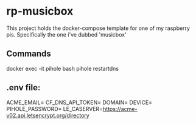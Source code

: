 # rp-musicbox

This project holds the docker-compose template for one of my raspberry pis. Specifically the one i've dubbed 'musicbox'

## Commands
docker exec -it pihole bash pihole restartdns

## .env file:

ACME_EMAIL=
CF_DNS_API_TOKEN=
DOMAIN=
DEVICE=
PIHOLE_PASSWORD=
LE_CASERVER=https://acme-v02.api.letsencrypt.org/directory